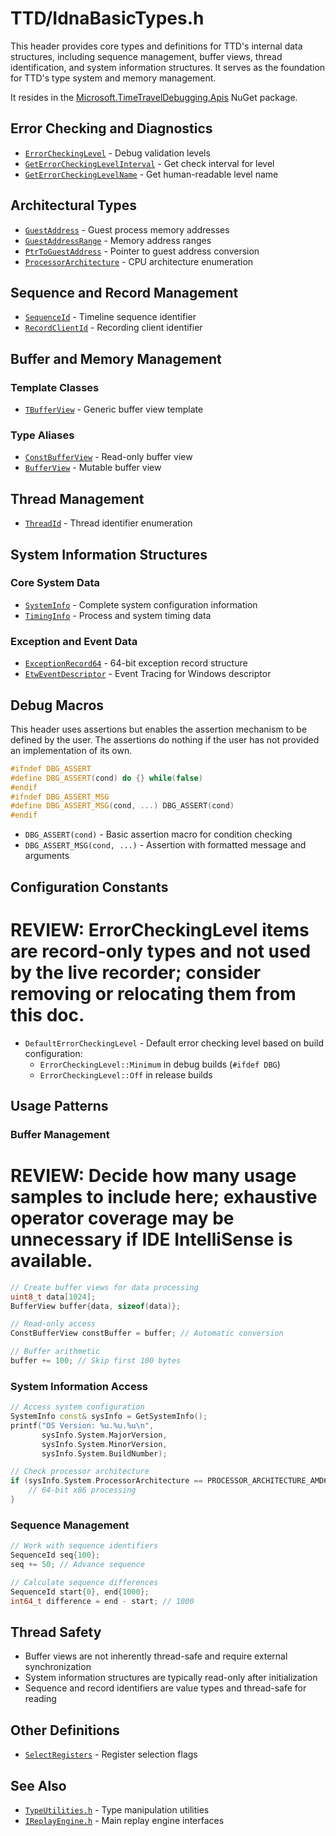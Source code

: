 # TTD/IdnaBasicTypes.h

This header provides core types and definitions for TTD's internal data structures, including sequence management, buffer views, thread identification, and system information structures. It serves as the foundation for TTD's type system and memory management.

It resides in the [Microsoft.TimeTravelDebugging.Apis](../Microsoft.TimeTravelDebugging.Apis.md) NuGet package.

## Error Checking and Diagnostics

- [`ErrorCheckingLevel`](enum-ErrorCheckingLevel.md) - Debug validation levels
- [`GetErrorCheckingLevelInterval`](function-GetErrorCheckingLevelInterval.md) - Get check interval for level
- [`GetErrorCheckingLevelName`](function-GetErrorCheckingLevelName.md) - Get human-readable level name

## Architectural Types

- [`GuestAddress`](type-GuestAddress.md) - Guest process memory addresses
- [`GuestAddressRange`](type-GuestAddressRange.md) - Memory address ranges
- [`PtrToGuestAddress`](function-PtrToGuestAddress.md) - Pointer to guest address conversion
- [`ProcessorArchitecture`](enum-ProcessorArchitecture.md) - CPU architecture enumeration

## Sequence and Record Management

- [`SequenceId`](enum-SequenceId.md) - Timeline sequence identifier
- [`RecordClientId`](enum-RecordClientId.md) - Recording client identifier

## Buffer and Memory Management

### Template Classes
- [`TBufferView`](template-TBufferView.md) - Generic buffer view template

### Type Aliases
- [`ConstBufferView`](type-ConstBufferView.md) - Read-only buffer view
- [`BufferView`](type-BufferView.md) - Mutable buffer view

## Thread Management

- [`ThreadId`](enum-ThreadId.md) - Thread identifier enumeration

## System Information Structures

### Core System Data
- [`SystemInfo`](struct-SystemInfo.md) - Complete system configuration information
- [`TimingInfo`](struct-TimingInfo.md) - Process and system timing data

### Exception and Event Data
- [`ExceptionRecord64`](struct-ExceptionRecord64.md) - 64-bit exception record structure
- [`EtwEventDescriptor`](struct-EtwEventDescriptor.md) - Event Tracing for Windows descriptor

## Debug Macros

This header uses assertions but enables the assertion mechanism to be defined by the user. The
assertions do nothing if the user has not provided an implementation of its own.

```cpp
#ifndef DBG_ASSERT
#define DBG_ASSERT(cond) do {} while(false)
#endif
#ifndef DBG_ASSERT_MSG
#define DBG_ASSERT_MSG(cond, ...) DBG_ASSERT(cond)
#endif
```

- `DBG_ASSERT(cond)` - Basic assertion macro for condition checking
- `DBG_ASSERT_MSG(cond, ...)` - Assertion with formatted message and arguments

## Configuration Constants

# REVIEW: ErrorCheckingLevel items are record-only types and not used by the live recorder; consider removing or relocating them from this doc.

- `DefaultErrorCheckingLevel` - Default error checking level based on build configuration:
  - `ErrorCheckingLevel::Minimum` in debug builds (`#ifdef DBG`)
  - `ErrorCheckingLevel::Off` in release builds

## Usage Patterns

### Buffer Management

# REVIEW: Decide how many usage samples to include here; exhaustive operator coverage may be unnecessary if IDE IntelliSense is available.

```cpp
// Create buffer views for data processing
uint8_t data[1024];
BufferView buffer{data, sizeof(data)};

// Read-only access
ConstBufferView constBuffer = buffer; // Automatic conversion

// Buffer arithmetic
buffer += 100; // Skip first 100 bytes
```

### System Information Access
```cpp
// Access system configuration
SystemInfo const& sysInfo = GetSystemInfo();
printf("OS Version: %u.%u.%u\n",
       sysInfo.System.MajorVersion,
       sysInfo.System.MinorVersion,
       sysInfo.System.BuildNumber);

// Check processor architecture
if (sysInfo.System.ProcessorArchitecture == PROCESSOR_ARCHITECTURE_AMD64) {
    // 64-bit x86 processing
}
```

### Sequence Management
```cpp
// Work with sequence identifiers
SequenceId seq{100};
seq += 50; // Advance sequence

// Calculate sequence differences
SequenceId start{0}, end{1000};
int64_t difference = end - start; // 1000
```

## Thread Safety

- Buffer views are not inherently thread-safe and require external synchronization
- System information structures are typically read-only after initialization
- Sequence and record identifiers are value types and thread-safe for reading

## Other Definitions

- [`SelectRegisters`](enum-SelectRegisters.md) - Register selection flags

## See Also

- [`TypeUtilities.h`](../TypeUtilities.h/README.md) - Type manipulation utilities
- [`IReplayEngine.h`](../IReplayEngine.h/README.md) - Main replay engine interfaces
